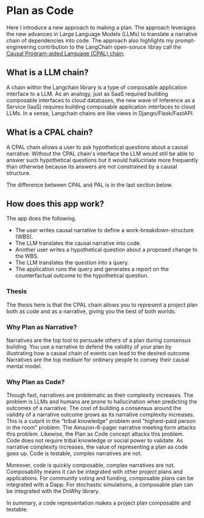 # Plan as Code

Here I introduce a new approach to making a plan. The approach leverages the new advances in Large Language Models (LLMs) to translate a narrative chain of dependencies into code. The approach also highlights my prompt-engineering contribution to the LangChain open-soruce libray call the [Causal Program-aided Language (CPAL) chain](https://github.com/hwchase17/langchain/pull/6255). 


## What is a LLM chain? 

A chain within the Langchain library is a type of composable application interface to a LLM. 
As an analogy, just as SaaS required building composable interfaces to cloud
databases, the new wave of Inference as a Service (IaaS) requires building
composable application interfaces to cloud LLMs. In a sense, Langchain chains are like
views in Django/Flask/FastAPI.

## What is a CPAL chain?

A CPAL chain allows a user to ask hypothetical questions about a causal
narrative. Without the CPAL chain's interface the LLM would still be able to
answer such hypothetical questions but it would hallucinate more frequently than
otherwise because its answers are not constrained by a causal
structure.

The difference between CPAL and PAL is in the last section below.

## How does this app work?

The app does the following. 

- The user writes causal narrative to define a work-breakdown-structure (WBS).
- The LLM translates the causal narrative into code.
- Another user writes a hypothetical question about a proposed change to the
  WBS.
- The LLM translates the question into a query. 
- The application runs the query and generates a report on the counterfactual
  outcome to the hypothetical question.

### Thesis

The thesis here is that the CPAL chain allows you to represent a project plan both as code and as a narrative, giving you the best of both worlds.

### Why Plan as Narrative?

Narratives are the top tool to persuade others of a plan during consensus building. You use a narrative to defend the validity of your plan by illustrating how a causal chain of events can lead to the desired outcome. Narratives are the top medium for ordinary people to convey their causal mental model.

### Why Plan as Code?

Though fast, narratives are problematic as their complexity increases. The problem is LLMs and humans are prone to hallucination when predicting the outcomes of a narrative. The cost of building a consensus around the validity of a narrative outcome grows as its narrative complexity increases. This is a culprit in the “tribal knowledge” problem and "highest-paid person in the room" problem. The Amazon-6-pager narrative meeting form attacks this problem. Likewise, the Plan as Code concept attacks this problem. Code does not require tribal knowledge or social power to validate. As narrative complexity increases, the value of representing a plan as code goes up. Code is testable, complex narratives are not.

Moreover, code is quickly composable, complex narratives are not. Composability means it can be integrated with other project plans and applications. For community voting and funding, composable plans can be integrated with a Dapp. For stochastic simulations, a composable plan can be integrated with the DoWhy library.

In summary, a code representation makes a project plan composable and testable.
